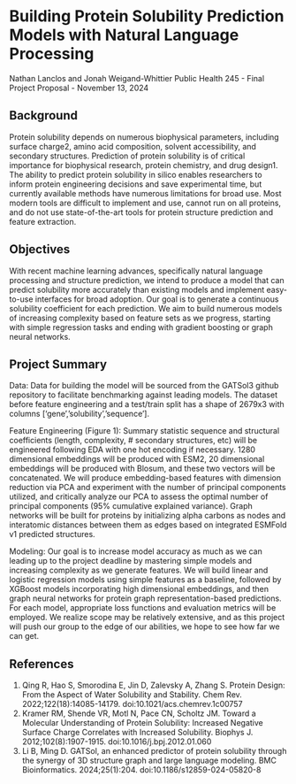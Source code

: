# Building Protein Solubility Prediction Models with Natural Language Processing
Nathan Lanclos and Jonah Weigand-Whittier
Public Health 245 - Final Project Proposal - November 13, 2024

## Background
Protein solubility depends on numerous biophysical parameters, including surface charge2, amino acid composition, solvent accessibility, and secondary structures. Prediction of protein solubility is of critical importance for biophysical research, protein chemistry, and drug design1. The ability to predict protein solubility in silico enables researchers to inform protein engineering decisions and save experimental time, but currently available methods have numerous limitations for broad use. Most modern tools are difficult to implement and use, cannot run on all proteins, and do not use state-of-the-art tools for protein structure prediction and feature extraction.

## Objectives
With recent machine learning advances, specifically natural language processing and structure prediction, we intend to produce a model that can predict solubility more accurately than existing models and implement easy-to-use interfaces for broad adoption. Our goal is to generate a continuous solubility coefficient for each prediction. We aim to build numerous models of increasing complexity based on feature sets as we progress, starting with simple regression tasks and ending with gradient boosting or graph neural networks. 

## Project Summary
Data: Data for building the model will be sourced from the GATSol3 github repository to facilitate benchmarking against leading models. The dataset before feature engineering and a test/train split has a shape of 2679x3 with columns [‘gene’,’solubility’,’sequence’]. 

Feature Engineering (Figure 1): Summary statistic sequence and structural coefficients (length, complexity, # secondary structures, etc) will be engineered following EDA with one hot encoding if necessary. 1280 dimensional embeddings will be produced with ESM2, 20 dimensional embeddings will be produced with Blosum, and these two vectors will be concatenated. We will produce embedding-based features with dimension reduction via PCA and experiment with the number of principal components utilized, and critically analyze our PCA to assess the optimal number of principal components (95% cumulative explained variance). Graph networks will be built for proteins by initializing alpha carbons as nodes and interatomic distances between them as edges based on integrated ESMFold v1 predicted structures. 

Modeling: Our goal is to increase model accuracy as much as we can leading up to the project deadline by mastering simple models and increasing complexity as we generate features. We will build linear and logistic regression models using simple features as a baseline, followed by XGBoost models incorporating high dimensional embeddings, and then graph neural networks for protein graph representation-based predictions. For each model, appropriate loss functions and evaluation metrics will be employed. We realize scope may be relatively extensive, and as this project will push our group to the edge of our abilities, we hope to see how far we can get. 

## References 
1.	Qing R, Hao S, Smorodina E, Jin D, Zalevsky A, Zhang S. Protein Design: From the Aspect of Water Solubility and Stability. Chem Rev. 2022;122(18):14085-14179. doi:10.1021/acs.chemrev.1c00757
2.	Kramer RM, Shende VR, Motl N, Pace CN, Scholtz JM. Toward a Molecular Understanding of Protein Solubility: Increased Negative Surface Charge Correlates with Increased Solubility. Biophys J. 2012;102(8):1907-1915. doi:10.1016/j.bpj.2012.01.060
3.	Li B, Ming D. GATSol, an enhanced predictor of protein solubility through the synergy of 3D structure graph and large language modeling. BMC Bioinformatics. 2024;25(1):204. doi:10.1186/s12859-024-05820-8
